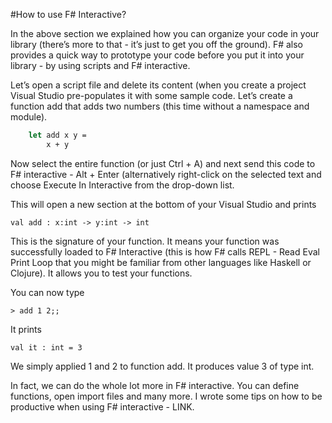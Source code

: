 #How to use F# Interactive?

In the above section we explained how you can organize your code in your library (there’s more to that - it’s just to get you off the ground). F# also provides a quick way to prototype your code before you put it into your library - by using scripts and F# interactive. 

Let’s open a script file and delete its content (when you create a project Visual Studio pre-populates it with some sample code. Let’s create a function add that adds two numbers (this time without a namespace and module). 

```fsharp
    let add x y = 
        x + y 
```

Now select the entire function (or just Ctrl + A) and next send this code to F# interactive - Alt + Enter (alternatively right-click on the selected text and choose Execute In Interactive from the drop-down list. 

This will open a new section at the bottom of your Visual Studio and prints 

    val add : x:int -> y:int -> int

This is the signature of your function. It means your function was successfully loaded to F# Interactive (this is how F# calls REPL - Read Eval Print Loop that you might be familiar from other languages like Haskell or Clojure). It allows you to test your functions.

You can now type 

    > add 1 2;;

It prints 

    val it : int = 3

We simply applied 1 and 2 to function add. It produces value 3 of type int. 

In fact, we can do the whole lot more in F# interactive. You can define functions, open import files and many more. I wrote some tips on how to be productive when using F# interactive - LINK.